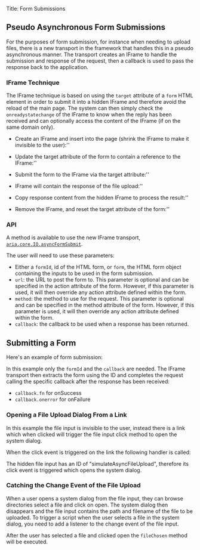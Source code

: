Title: Form Submissions


## Pseudo Asynchronous Form Submissions
For the purposes of form submission, for instance when needing to upload files, there is a new transport in the framework that handles this in a pseudo asynchronous manner.  The transport creates an IFrame to handle the submission and response of the request, then a callback is used to pass the response back to the application.

### IFrame Technique

The IFrame technique is based on using the `target` attribute of a `form` HTML element in order to submit it into a hidden IFrame and therefore avoid the reload of the main page. The system can then simply check the `onreadystatechange` of the IFrame to know when the reply has been received and can optionally access the content of the IFrame (if on the same domain only).


* Create an IFrame and insert into the page (shrink the IFrame to make it invisible to the user):''

* Update the target attribute of the form to contain a reference to the IFrame:''

* Submit the form to the IFrame via the target attribute:''

* IFrame will contain the response of the file upload:''

* Copy response content from the hidden IFrame to process the result:''

* Remove the IFrame, and reset the target attribute of the form:''

### API
A method is available to use the new IFrame transport, [`aria.core.IO.asyncFormSubmit`](http://ariatemplates.com/aria/guide/apps/apidocs/#aria.core.IO:asyncFormSubmit:method).

The user will need to use these parameters:

* Either a `formId`, id of the HTML form, or `form`, the HTML form object containing the inputs to be used in the form submission.
* `url`: the URL to post the form to.  This parameter is optional and can be specified in the action attribute of the form.  However, if this parameter is used, it will then override any action attribute defined within the form.
* `method`: the method to use for the request.  This parameter is optional and can be specified in the method attribute of the form.  However, if this parameter is used, it will then override any action attribute defined within the form.
* `callback`: the callback to be used when a response has been returned.

## Submitting a Form

Here's an example of form submission:

<script src='http://snippets.ariatemplates.com/snippets/github.com/ariatemplates/documentation-code/snippets/appendices/FormSubmitViewScript.js?tag=submitExample1&lang=javascript&outdent=true'></script>

In this example only the `formId` and the `callback` are needed.  The IFrame transport then extracts the form using the ID and completes the request calling the specific callback after the response has been received:

* `callback.fn` for onSuccess
* `callback.onerror` for onFailure


### Opening a File Upload Dialog From a Link

In this example the file input is invisible to the user, instead there is a link which when clicked will trigger the file input click method to open the system dialog.

<script src='http://snippets.ariatemplates.com/snippets/github.com/ariatemplates/documentation-code/snippets/appendices/FormSubmitView.tpl?tag=uploadExample&lang=at&outdent=true'></script>

When the click event is triggered on the link the following handler is called:

<script src='http://snippets.ariatemplates.com/snippets/github.com/ariatemplates/documentation-code/snippets/appendices/FormSubmitViewScript.js?tag=uploadExample1&lang=javascript&outdent=true'></script>

The hidden file input has an ID of "simulateAsyncFileUpload", therefore its click event is triggered which opens the system dialog.


### Catching the Change Event of the File Upload
When a user opens a system dialog from the file input, they can browse directories select a file and click on open.  The system dialog then disappears and the file input contains the path and filename of the file to be uploaded.  To trigger a script when the user selects a file in the system dialog, you need to add a listener to the change event of the file input.

<script src='http://snippets.ariatemplates.com/snippets/github.com/ariatemplates/documentation-code/snippets/appendices/FormSubmitViewScript.js?tag=uploadExample2&lang=javascript&outdent=true'></script>

After the user has selected a file and clicked open the `fileChosen` method will be executed.

<script src='http://snippets.ariatemplates.com/snippets/github.com/ariatemplates/documentation-code/snippets/appendices/FormSubmitViewScript.js?tag=submitExample2&lang=javascript&outdent=true'></script>
